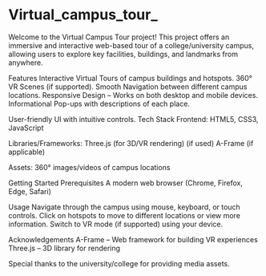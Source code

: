# Virtual_campus_tour_
Welcome to the Virtual Campus Tour project!
This project offers an immersive and interactive web-based tour of a college/university campus, allowing users to explore key facilities, buildings, and landmarks from anywhere.

 Features
Interactive Virtual Tours of campus buildings and hotspots.
360° VR Scenes (if supported).
Smooth Navigation between different campus locations.
Responsive Design – Works on both desktop and mobile devices.
Informational Pop-ups with descriptions of each place.

User-friendly UI with intuitive controls.
Tech Stack
Frontend: HTML5, CSS3, JavaScript

Libraries/Frameworks:
Three.js (for 3D/VR rendering) (if used)
A-Frame (if applicable)

Assets: 360° images/videos of campus locations

Getting Started
Prerequisites
A modern web browser (Chrome, Firefox, Edge, Safari)

Usage
Navigate through the campus using mouse, keyboard, or touch controls.
Click on hotspots to move to different locations or view more information.
Switch to VR mode (if supported) using your device.

 Acknowledgements
A-Frame – Web framework for building VR experiences
Three.js – 3D library for rendering

Special thanks to the university/college for providing media assets.

